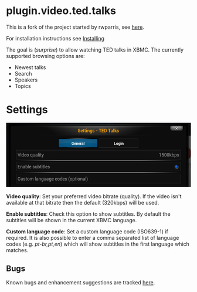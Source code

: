 plugin.video.ted.talks
===========================
This is a fork of the project started by rwparris, see
[here](http://forum.xbmc.org/showthread.php?tid=36866).

For installation instructions see
[Installing](https://github.com/moreginger/xbmc-plugin.video.ted.talks/wiki/Installing)

The goal is (_surprise_) to allow watching TED talks in XBMC.
The currently supported browsing options are:
* Newest talks
* Search
* Speakers
* Topics

Settings
========

![settings screen shot](README/settings.png)

__Video quality__: Set your preferred video bitrate (quality).
If the video isn't available at that bitrate then the default (320kbps) will be used.

__Enable subtitles__: Check this option to show subtitles.
By default the subtitles will be shown in the current XBMC language.

__Custom language code__: Set a custom language code (ISO639-1) if required.
It is also possible to enter a comma separated list of language codes (e.g. _pt-br,pt,en_)
which will show subtitles in the first language which matches.

Bugs
----
Known bugs and enhancement suggestions are tracked
[here](https://github.com/moreginger/xbmc-plugin.video.ted.talks/issues).
